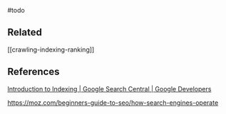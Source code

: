 #todo 


## Related
[[crawling-indexing-ranking]]

## References
[Introduction to Indexing  |  Google Search Central  |  Google Developers](https://developers.google.com/search/docs/guides/intro-indexing)

https://moz.com/beginners-guide-to-seo/how-search-engines-operate